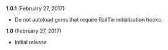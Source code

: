 **1.0.1** (February 27, 2017)

* Do not autoload gems that require RailTie initialization hooks.

**1.0** (February 27, 2017)

* Initial release
